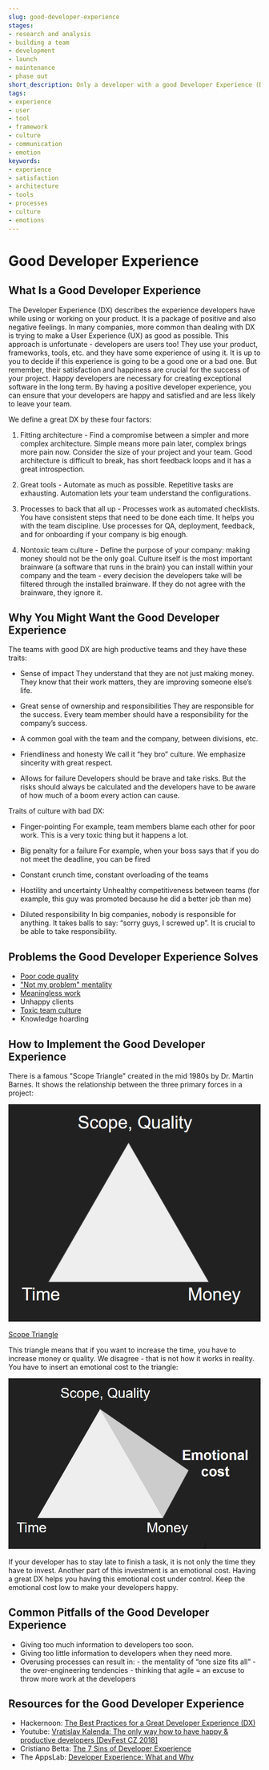```yaml
---
slug: good-developer-experience
stages:
- research and analysis
- building a team
- development
- launch
- maintenance
- phase out
short_description: Only a developer with a good Developer Experience (DX) can create exceptional software. If the DX is good, it is less likely that the developers would leave the company. Keeping developers happy should be an integral part of a successful company.
tags:
- experience
- user
- tool
- framework
- culture
- communication
- emotion
keywords:
- experience
- satisfaction
- architecture
- tools
- processes
- culture
- emotions
---
```


# Good Developer Experience

## What Is a Good Developer Experience

The Developer Experience (DX) describes the experience developers have while using or working on your product. It is a package of positive and also negative feelings. In many companies, more common than dealing with DX is trying to make a User Experience (UX) as good as possible. This approach is unfortunate - developers are users too! They use your product, frameworks, tools, etc. and they have some experience of using it. It is up to you to decide if this experience is going to be a good one or a bad one. But remember, their satisfaction and happiness are crucial for the success of your project. Happy developers are necessary for creating exceptional software in the long term. By having a positive developer experience, you can ensure that your developers are happy and satisfied and are less likely to leave your team.

We define a great DX by these four factors:

1.  Fitting architecture
		- Find a compromise between a simpler and more complex architecture. Simple means more pain later, complex brings more pain now. Consider the size of your project and your team. Good architecture is difficult to break, has short feedback loops and it has a great introspection.

2.  Great tools
		- Automate as much as possible. Repetitive tasks are exhausting. Automation lets your team understand the configurations.

3.  Processes to back that all up
		- Processes work as automated checklists. You have consistent steps that need to be done each time. It helps you with the team discipline. Use processes for QA, deployment, feedback, and for onboarding if your company is big enough.

4.  Nontoxic team culture
		- Define the purpose of your company: making money should not be the only goal. Culture itself is the most important brainware (a software that runs in the brain) you can install within your company and the team - every decision the developers take will be filtered through the installed brainware. If they do not agree with the brainware, they ignore it.

## Why You Might Want the Good Developer Experience

The teams with good DX are high productive teams and they have these traits:

-   Sense of impact
		They understand that they are not just making money. They know that their work matters, they are improving someone else’s life.

-   Great sense of ownership and responsibilities
		They are responsible for the success. Every team member should have a responsibility for the company’s success.

-   A common goal with the team and the company, between divisions, etc.

-   Friendliness and honesty
		We call it “hey bro” culture. We emphasize sincerity with great respect.

-   Allows for failure
		Developers should be brave and take risks. But the risks should always be calculated and the developers have to be aware of how much of a boom every action can cause.

Traits of culture with bad DX:

-   Finger-pointing
		For example, team members blame each other for poor work. This is a very toxic thing but it happens a lot.

-   Big penalty for a failure
		For example, when your boss says that if you do not meet the deadline, you can be fired

-   Constant crunch time, constant overloading of the teams

-   Hostility and uncertainty
		Unhealthy competitiveness between teams (for example, this guy was promoted because he did a better job than me)

-   Diluted responsibility
In big companies, nobody is responsible for anything. It takes balls to say: “sorry guys, I screwed up”. It is crucial to be able to take responsibility.

## Problems the Good Developer Experience Solves

-   [Poor code quality](/problems/poor-code-quality)
-   ["Not my problem" mentality](/problems/not-my-problem-mentality)
-   [Meaningless work](/problems/meaningless-work)
-   Unhappy clients
-   [Toxic team culture](problems/toxic-team-culture)
-   Knowledge hoarding

## How to Implement the Good Developer Experience

There is a famous "Scope Triangle" created in the mid 1980s by Dr. Martin Barnes. It shows the relationship between the three primary forces in a project:

![Scope Triangle](/files/scope_triangle.png)

[Scope Triangle](https://www.projectsmart.co.uk/project-management-scope-triangle.php)

This triangle means that if you want to increase the time, you have to increase money or quality.
We disagree - that is not how it works in reality. You have to insert an emotional cost to the triangle:

![Emotional Cost](/files/emotional_cost.png)

If your developer has to stay late to finish a task, it is not only the time they have to invest. Another part of this investment is an emotional cost. Having a great DX helps you having this emotional cost under control. Keep the emotional cost low to make your developers happy.

## Common Pitfalls of the Good Developer Experience

-   Giving too much information to developers too soon.
-   Giving too little information to developers when they need more.
-   Overusing processes can result in:
		-   the mentality of “one size fits all”
		-   the over-engineering tendencies
		-   thinking that agile = an excuse to throw more work at the developers

## Resources for the Good Developer Experience

-   Hackernoon: [The Best Practices for a Great Developer Experience (DX)](https://hackernoon.com/the-best-practices-for-a-great-developer-experience-dx-9036834382b0)
-   Youtube: [Vratislav Kalenda: The only way how to have happy & productive developers [DevFest CZ 2018]](https://www.youtube.com/watch?v=X4NSLo97Az8)
-   Cristiano Betta: [The 7 Sins of Developer Experience](https://betta.io/blog/2017/11/10/the-seven-sins-of-developer-experience/)
-   The AppsLab: [Developer Experience: What and Why](http://theappslab.com/2017/04/04/developer-experience-what-and-why/)
